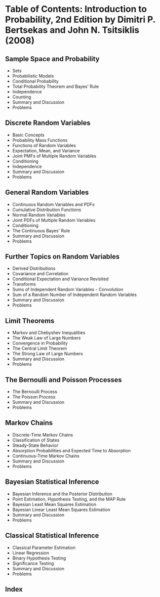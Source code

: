 # Table of Contents: Introduction to Probability, 2nd Edition by Dimitri P. Bertsekas and John N. Tsitsiklis (2008)

## Sample Space and Probability
- Sets
- Probabilistic Models
- Conditional Probability
- Total Probability Theorem and Bayes' Rule
- Independence
- Counting
- Summary and Discussion
- Problems

## Discrete Random Variables
- Basic Concepts
- Probability Mass Functions
- Functions of Random Variables
- Expectation, Mean, and Variance
- Joint PMFs of Multiple Random Variables
- Conditioning
- Independence
- Summary and Discussion
- Problems

## General Random Variables
- Continuous Random Variables and PDFs
- Cumulative Distribution Functions
- Normal Random Variables
- Joint PDFs of Multiple Random Variables
- Conditioning
- The Continuous Bayes' Rule
- Summary and Discussion
- Problems

## Further Topics on Random Variables
- Derived Distributions
- Covariance and Correlation
- Conditional Expectation and Variance Revisited
- Transforms
- Sums of Independent Random Variables - Convolution
- Sum of a Random Number of Independent Random Variables
- Summary and Discussion
- Problems

## Limit Theorems
- Markov and Chebyshev Inequalities
- The Weak Law of Large Numbers
- Convergence in Probability
- The Central Limit Theorem
- The Strong Law of Large Numbers
- Summary and Discussion
- Problems

## The Bernoulli and Poisson Processes
- The Bernoulli Process
- The Poisson Process
- Summary and Discussion
- Problems

## Markov Chains
- Discrete-Time Markov Chains
- Classification of States
- Steady-State Behavior
- Absorption Probabilities and Expected Time to Absorption
- Continuous-Time Markov Chains
- Summary and Discussion
- Problems

## Bayesian Statistical Inference
- Bayesian Inference and the Posterior Distribution
- Point Estimation, Hypothesis Testing, and the MAP Rule
- Bayesian Least Mean Squares Estimation
- Bayesian Linear Least Mean Squares Estimation
- Summary and Discussion
- Problems

## Classical Statistical Inference
- Classical Parameter Estimation
- Linear Regression
- Binary Hypothesis Testing
- Significance Testing
- Summary and Discussion
- Problems

## Index